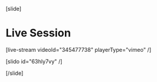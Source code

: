 [slide]
# Live Session

[live-stream videoId="345477738" playerType="vimeo" /]

[slido id="63hly7vy" /]

[/slide]